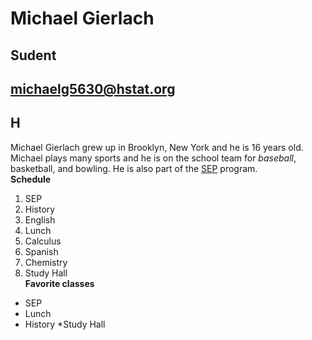 #  Michael Gierlach 
  ## Sudent
## michaelg5630@hstat.org
 ## H
Michael Gierlach grew up in Brooklyn, New York and he is 16 years old. Michael plays many sports and he is on the school team for _baseball_, basketball, and bowling. He is also part of the [SEP](https://sites.google.com/a/hstat.org/11sep1617/home) program.  
**Schedule**
1. SEP
2. History
3. English
4. Lunch
5. Calculus
6. Spanish
7. Chemistry
8. Study Hall  
**Favorite classes**
* SEP
* Lunch
* History
*Study Hall